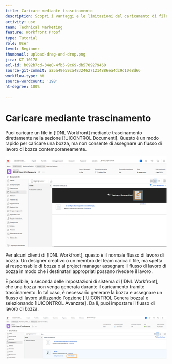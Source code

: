 ```yaml
---
title: Caricare mediante trascinamento
description: Scopri i vantaggi e le limitazioni del caricamento di file in  [!DNL  Workfront]  utilizzando il trascinamento.
activity: use
team: Technical Marketing
feature: Workfront Proof
type: Tutorial
role: User
level: Beginner
thumbnail: upload-drag-and-drop.png
jira: KT-10178
exl-id: b092b7cd-34e0-4fb5-9c69-db5709279460
source-git-commit: a25a49e59ca483246271214886ea4dc9c10e8d66
workflow-type: ht
source-wordcount: '198'
ht-degree: 100%

---
```


# Caricare mediante trascinamento

Puoi caricare un file in [!DNL Workfront] mediante trascinamento direttamente nella sezione [!UICONTROL Documenti]. Questo è un modo rapido per caricare una bozza, ma non consente di assegnare un flusso di lavoro di bozza contemporaneamente.

![Immagine dell’area [!UICONTROL Documenti] in un progetto di [!DNL  Workfront] con il cursore posizionato sull’elenco dei documenti e il messaggio visibile [!UICONTROL Trascina e rilascia i documenti qui].](assets/drag-and-drop-1.png)

Per alcuni clienti di [!DNL Workfront], questo è il normale flusso di lavoro di bozza. Un designer creativo o un membro del team carica il file, ma spetta al responsabile di bozza o al project manager assegnare il flusso di lavoro di bozza in modo che i destinatari appropriati possano rivedere il lavoro.

È possibile, a seconda delle impostazioni di sistema di [!DNL Workfront], che una bozza non venga generata durante il caricamento tramite trascinamento. In tal caso, è necessario generare la bozza e assegnare un flusso di lavoro utilizzando l’opzione [!UICONTROL Genera bozza] e selezionando [!UICONTROL Avanzate]. Da lì, puoi impostare il flusso di lavoro di bozza.

![Immagine dell’area [!UICONTROL Documenti] in un progetto [!DNL  Workfront] con [!UICONTROL Genera bozza] evidenziato.](assets/drag-and-drop-2.png)
